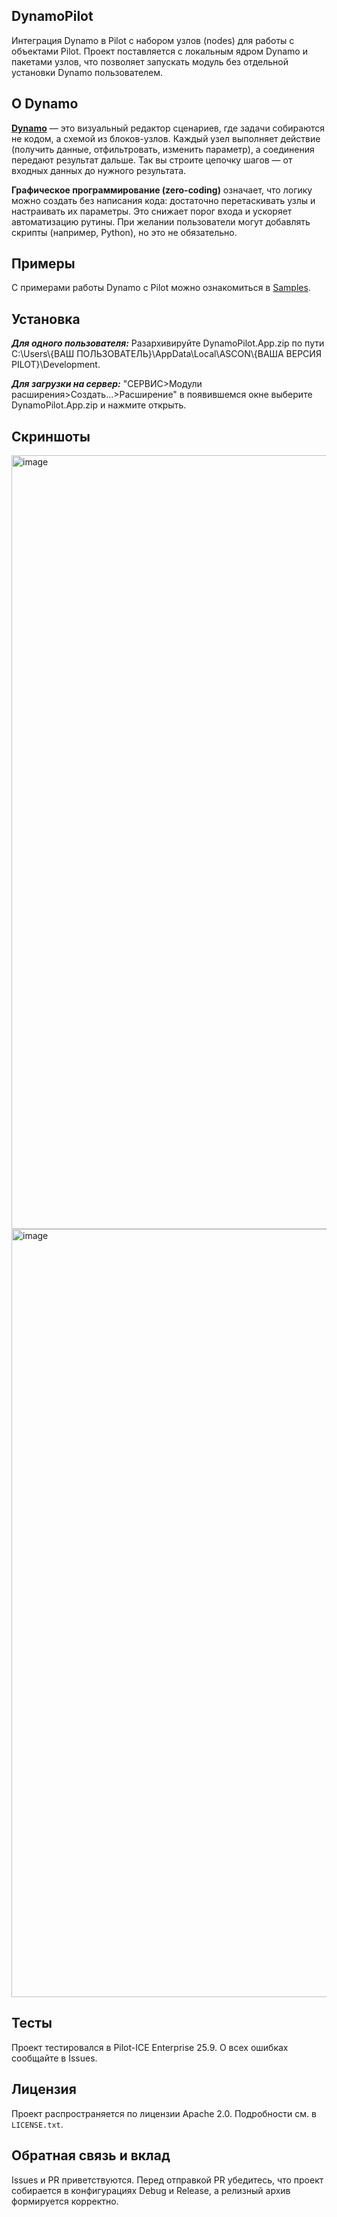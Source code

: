 ## DynamoPilot

Интеграция Dynamo в Pilot с набором узлов (nodes) для работы с объектами Pilot. Проект поставляется с локальным ядром Dynamo и пакетами узлов, что позволяет запускать модуль без отдельной установки Dynamo пользователем.

## О Dynamo
[**Dynamo**](https://github.com/DynamoDS/Dynamo) — это визуальный редактор сценариев, где задачи собираются не кодом, а схемой из блоков-узлов. Каждый узел выполняет действие (получить данные, отфильтровать, изменить параметр), а соединения передают результат дальше. Так вы строите цепочку шагов — от входных данных до нужного результата.

**Графическое программирование (zero-coding)** означает, что логику можно создать без написания кода: достаточно перетаскивать узлы и настраивать их параметры. Это снижает порог входа и ускоряет автоматизацию рутины. При желании пользователи могут добавлять скрипты (например, Python), но это не обязательно.

## Примеры

С примерами работы Dynamo с Pilot можно ознакомиться в [Samples](https://github.com/mahach666/DynamoPilot/tree/master/Samples).

## Установка

***Для одного пользователя:*** Разархивируйте DynamoPilot.App.zip по пути C:\Users\\{ВАШ ПОЛЬЗОВАТЕЛЬ}\AppData\Local\ASCON\\{ВАША ВЕРСИЯ PILOT}\Development.

***Для загрузки на сервер:*** "СЕРВИС>Модули расширения>Создать...>Расширение" в появившемся окне выберите DynamoPilot.App.zip и нажмите открыть.

## Скриншоты

<img width="2503" height="1238" alt="image" src="https://github.com/user-attachments/assets/73c4d175-3a94-407b-a908-12ab0b7905a0" />
<img width="2514" height="1229" alt="image" src="https://github.com/user-attachments/assets/6a931f8c-61e6-49d3-b55c-5030fadc4e88" />

## Тесты

Проект тестировался в Pilot-ICE Enterprise 25.9. О всех ошибках сообщайте в Issues.

## Лицензия

Проект распространяется по лицензии Apache 2.0. Подробности см. в `LICENSE.txt`.

## Обратная связь и вклад

Issues и PR приветствуются. Перед отправкой PR убедитесь, что проект собирается в конфигурациях Debug и Release, а релизный архив формируется корректно.
